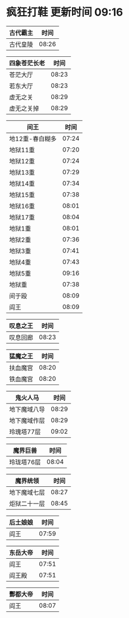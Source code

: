 # 疯狂打鞋 更新时间 09:16

| 古代霸主   | 时间    |
|--------|-------|
| 古代皇陵 | 08:26 |

| 四象苍茫长老   | 时间    |
|--------|-------|
| 苍茫大厅 | 08:23 |
| 若东大厅 | 08:23 |
| 虚无之关 | 08:29 |
| 虚无之关掉 | 08:29 |

| 间王   | 时间    |
|--------|-------|
| 地12重-春白糊多 | 07:24 |
| 地狱11重 | 07:20 |
| 地狱12重 | 07:24 |
| 地狱13重 | 07:29 |
| 地狱14重 | 07:34 |
| 地狱15重 | 07:38 |
| 地狱16重 | 08:01 |
| 地狱17重 | 08:04 |
| 地狱1重 | 08:01 |
| 地狱2重 | 07:36 |
| 地狱3重 | 07:41 |
| 地狱4重 | 07:43 |
| 地狱5重 | 09:16 |
| 地狱重 | 07:38 |
| 间于殴 | 08:09 |
| 阎王 | 08:09 |

| 叹息之王   | 时间    |
|--------|-------|
| 叹息回廊 | 08:23 |

| 猛魔之王   | 时间    |
|--------|-------|
| 扶血魔宫 | 08:20 |
| 铁血魔宫 | 08:20 |

| 鬼火人马   | 时间    |
|--------|-------|
| 地下魔域八导 | 08:29 |
| 地下魔域作层 | 08:29 |
| 玲瑰塔77层 | 09:02 |

| 魔界巨兽   | 时间    |
|--------|-------|
| 玲珑塔76层 | 08:04 |

| 魔界统领   | 时间    |
|--------|-------|
| 地下魔域七层 | 08:27 |
| 炬狱二十一层 | 08:45 |

| 后土娘娘   | 时间    |
|--------|-------|
| 阎王 | 07:59 |

| 东岳大帝   | 时间    |
|--------|-------|
| 阎王 | 07:51 |
| 阎王殿 | 07:51 |

| 酆都大帝   | 时间    |
|--------|-------|
| 阎王 | 08:07 |